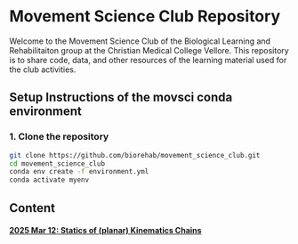 # Movement Science Club Repository

Welcome to the Movement Science Club of the Biological Learning and Rehabilitaiton group at the Christian Medical College Vellore. This repository  is to share code, data, and other resources of the learning material used for the club activities. 

## Setup Instructions of the movsci conda environment

### 1. Clone the repository
```bash
git clone https://github.com/biorehab/movement_science_club.git
cd movement_science_club
conda env create -f environment.yml
conda activate myenv
```

## Content

#### [2025 Mar 12:  Statics of (planar) Kinematics Chains](statics_kinematics)